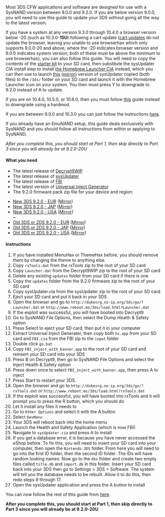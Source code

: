 Most 3DS CFW applications and software are designed for use with a SysNAND version between 9.0.0 and 9.2.0. If you are below version 9.0.0, you will need to use this guide to update your 3DS without going all the way to the latest version.    

If you have a system at any version 9.3.0 through 10.4.0 a browser version below -20 (such as 10.3.0-**15U**) following a cart update ([cart updates](https://3dbrew.org/wiki/Home_Menu#System_Versions) do not update the browser, leaving you unable to use browserhax which only supports 9.0.0-20 and above, where the -20 indicates browser version and 9.0.0 indicates system version; both of these must be above the minimum to use browserhax), you can also follow this guide. You will need to copy the contents of the [starter kit](https://smealum.github.io/ninjhax2/starter.zip) to your SD card, then substitute the sysUpdater CIA install step to install [the Homebrew Launcher CIA](https://github.com/yellows8/hblauncher_loader/releases) instead, which you can then use to launch [this](https://mega.nz/#!10FjBKrB!PqbqJ8oSzoX-6iuhafR7kdHiWUBQSptrhjYTR6BLLUI) ([mirror](https://drive.google.com/file/d/0BzPfvjeuhqoDcHV0V1VHalF4NDQ/view?usp=sharing)) version of sysUpdater copied (both files) to the `/3ds/` folder on your SD card and launch it with the Homebrew Launcher icon on your system. You then must press Y to downgrade to 9.2.0 instead of A to update.

If you are on 10.4.0, 10.5.0, or 10.6.0, then you must follow [this](https://github.com/Plailect/plailect.github.io/wiki/Hardmod-Downgrade) guide instead to downgrade using a hardmod.    
  
If you are between 9.0.0 and 10.3.0 you can just follow the instructions [here](https://github.com/Plailect/plailect.github.io/wiki/Get-Started).

If you already have an EmuNAND setup, this guide deals exclusively with SysNAND and you should follow all instructions from within or applying to SysNAND.

*After you complete this, you should start at Part 1, then skip directly to Part 3 since you will already be at 9.2.0-20U*

#### What you need

* The latest release of [Decrypt9WIP](https://github.com/d0k3/Decrypt9WIP/releases)
* The latest release of [sysUpdater](https://github.com/profi200/sysUpdater/releases/)
* The latest release of [FBI](https://github.com/Steveice10/FBI/releases)
* The latest version of [Universal Inject Generator](https://github.com/d0k3/Universal-Inject-Generator/archive/master.zip)
* The 9.2.0 firmware pack zip file for your device and region:
 +    [New 3DS 9.2.0 - EUR](https://mega.nz/#!F4U32b4B!tPhl3G0HEmzg5Pd5zQ29ndf1icQqU_LBoogygSL13EY) ([Mirror](https://drive.google.com/open?id=0BzPfvjeuhqoDOWpMTWdybzF3TUU))    
 +    [New 3DS 9.2.0 - JAP](https://mega.nz/#!VxcF3TIK!Bm5LgFxo5V4Nepe9ZlWnx7bichE1V7p7pR_HqwimU5M
) ([Mirror](https://drive.google.com/file/d/0BzPfvjeuhqoDU2plUWwxa2gtV0E/view?usp=sharing))    
 +    [New 3DS 9.2.0 - USA](https://mega.nz/#!gslWiIoK!SF7uFk9rzWTK6oitCDoeAdvphcCzhKWsnTAMXw7zwOU
) ([Mirror](https://drive.google.com/file/d/0BzPfvjeuhqoDbEV2aTRjb1oxekE/view?usp=sharing))    
 ~
 +    [Old 3DS or 2DS 9.2.0 - EUR](https://mega.nz/#!xh0wCRYQ!AaxVlej5jG4YPthojiI403alEtYfrkqq4FfdTy10EcU
) ([Mirror](https://drive.google.com/file/d/0BzPfvjeuhqoDT0oxaGxPSmJ5Rlk/view?usp=sharing))    
 +    [Old 3DS or 2DS 9.2.0 - JAP](https://mega.nz/#!dxMUgTDL!sWvpVP4yWL_H66sOMG9VCJh3xMGG0_GgaX22gTpRE24
) ([Mirror](https://drive.google.com/file/d/0BzPfvjeuhqoDNnNrXzh4UlFPNzQ/view?usp=sharing))    
 +    [Old 3DS or 2DS 9.2.0 - USA](https://mega.nz/#!VsMTFDIR!-TfpWoCcCNEky-EfWHFDb1Cf6Ob0VJL0oF01J2YD2Cs) ([Mirror](https://drive.google.com/file/d/0BzPfvjeuhqoDRVY4YWVsMjVqTkU/view?usp=sharing))    

#### Instructions

1. If you have installed MenuHax or ThemeHax before, you should remove them by changing the theme to anything else.
2. Copy `rxTools.dat` from the rxTools zip to the root of your SD card
3. Copy `Launcher.dat` from the Decrypt9WIP zip to the root of your SD card
5. Delete any existing `updates` folder from your SD card if there is one
6. Copy the `updates` folder from the 9.2.0 firmware zip to the root of your SD card
7. Copy sysUpdater.cia from the sysUpdater zip to the root of your SD card
8. Eject your SD card and put it back in your 3DS
9. Open the browser and go to `http://dukesrg.no-ip.org/3ds/go/?Launcher.dat` or `http://www.reboot.ms/3ds/load.html?Launcher.dat`
10. If the exploit was successful, you will have booted into Decrypt9
11. Go to SysNAND File Options, then select the Dump Health & Safety option
12. Press Select to eject your SD card, then put it in your computer
13. Extract Universal Inject Generater, then copy both `hs.app` from your SD card and `FBI.cia` from the FBI zip to the `input` folder
14. Double click `go.bat`
15. Copy `FBI_inject_with_banner.app` to the root of your SD card and reinsert your SD card into your 3DS
16. Press B on Decrypt9, then go to SysNAND File Options and select the Inject Health & Safety option
17. Press down once to select `FBI_inject_with_banner.app`, then press A to inject
18. Press Start to restart your 3DS.
19. Open the browser and go to `http://dukesrg.no-ip.org/3ds/go/?rxTools.dat` or `http://www.reboot.ms/3ds/load.html?rxTools.dat`
20. If the exploit was successful, you will have booted into rxTools and it will prompt you to press the R button, which you should do
21. Let it install any files it needs to
22. Go to `Other Options` and select it with the A button
23. Select `DevMenu`
24. Your 3DS will reboot back into the home menu
25. Launch the Health and Safety Application (which is now FBI)
26. Navigate to `sysUpdater.cia` and press A to install
27. If you get a database error, it is because you have never accessed the eShop before. To fix this, you will need to insert your SD card into your computer, then open the `Nintendo 3DS` folder. From here you will need to go into the first ID folder, then the second ID folder. The IDs will have random looking names. Now go to the `dbs` folder and create two empty files called `title.db` and `import.db` in this folder. Insert your SD card back into your 3DS then go to Settings > 3DS > Software. The system will tell you the database needs to be rebuilt. Allow it to do this, then redo steps 9 through 17.
28. Open the sysUpdater application and press the A button to install

You can now follow the rest of this guide from [here](https://github.com/Plailect/Guide/wiki/Get-Started).

**After you complete this, you should start at Part 1, then skip directly to Part 3 since you will already be at 9.2.0-20U**